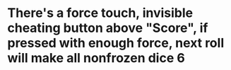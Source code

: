 # There's a force touch, invisible cheating button above "Score", if pressed with enough force, next roll will make all nonfrozen dice 6
